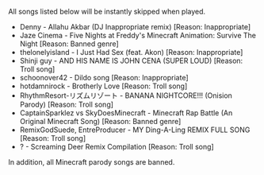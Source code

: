 All songs listed below will be instantly skipped when played.

* Denny - Allahu Akbar (DJ Inappropriate remix) [Reason: Inappropriate]
* Jaze Cinema - Five Nights at Freddy's Minecraft Animation: Survive The Night [Reason: Banned genre]
* thelonelyisland - I Just Had Sex (feat. Akon) [Reason: Inappropriate]
* Shinji guy - AND HIS NAME IS JOHN CENA (SUPER LOUD) [Reason: Troll song]
* schoonover42 - Dildo song [Reason: Inappropriate]
* hotdamnirock - Brotherly Love [Reason: Troll song]
* RhythmResort-リズムリゾート - BANANA NIGHTCORE!!! (Onision Parody) [Reason: Troll song]
* CaptainSparklez vs SkyDoesMinecraft - Minecraft Rap Battle (An Original Minecraft Song) [Reason: Banned genre]
* RemixGodSuede, EntreProducer - MY Ding-A-Ling REMIX FULL SONG [Reason: Troll song]
* ? - Screaming Deer Remix Compilation [Reason: Troll song]

In addition, all Minecraft parody songs are banned.
